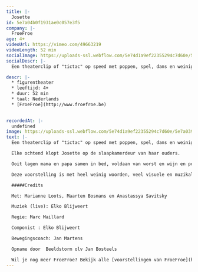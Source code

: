 ```yaml
---
title: |-
  Josette
id: 5e7a04b0f1931ae0c057e3f5
company: |-
  FroeFroe
age: 4+
videoUrl: https://vimeo.com/49663219
videoLength: 52 min
socialImage: https://uploads-ssl.webflow.com/5e74d1a9ef22355294c7d60e/5e7a0399c9167c7d17c3236e_FroeFroe_josette.jpg
socialDescr: |-
  Een theaterclip of "tictac" op speed met poppen, spel, dans en weinig woorden. In zijn wereldvermaarde absurdistische stijl pende Ionesco ooit “4 verhalen voor Josette” neer. Ionesco zou deze voorstelling de max vinden, grappig absurd en schoon. Een voorstelling voor jong en oud. Volgens Ruy Vidal de ideale stimulans om kinderen te wapenen tegen al het boerenbedrog, misleidende valstrikken en geheimhoudingen in naam van het gezond verstand!

descr: |-
  * figurentheater
  * leeftijd: 4+
  * duur: 52 min
  * taal: Nederlands
  * [FroeFroe](http://www.froefroe.be)

  ‍
recordedAt: |-
  undefined
image: https://uploads-ssl.webflow.com/5e74d1a9ef22355294c7d60e/5e7a0399c9167c7d17c3236e_FroeFroe_josette.jpg
text: |-
  Een theaterclip of "tictac" op speed met poppen, spel, dans en weinig woorden. In zijn wereldvermaarde absurdistische stijl pende Ionesco ooit “4 verhalen voor Josette” neer. Ionesco zou deze voorstelling de max vinden, grappig absurd en schoon. Een voorstelling voor jong en oud. Volgens Ruy Vidal de ideale stimulans om kinderen te wapenen tegen al het boerenbedrog, misleidende valstrikken en geheimhoudingen in naam van het gezond verstand!

  Elke ochtend klopt Josette op de slaapkamerdeur van haar ouders.

  Ooit lagen mama en papa samen in bed, voldaan van worst en wijn en poppenkastbezoek. Nu niet meer. Papa en Mama wonen elk in hun huis en Josette in allebei. Over Josette die keigraag danseres wil worden, over soep maken, autorijden, varkens en vooral poezen, maar ook over mama die prachtige versjes verzint en papa die een babysit wil.

  Deze voorstelling is met heel weinig woorden, veel visuele en muzikale drive gemaakt om jonge toeschouwers vanuit heel de wereld te kunnen boeien. Voor groot en klein publiek vanaf 4 jaar.

  #####Credits

  Met: Marianne Loots, Maarten Bosmans en Anastassya Savitsky

  Muziek (live): Elko Blijweert  

  Regie: Marc Maillard  

  Componist : Elko Blijweert  

  Bewegingscoach: Jan Martens

  Opname door  Beeldstorm olv Jan Bosteels

  Wil je nog meer FroeFroe? Bekijk alle [voorstellingen van FroeFroe](https://vimeopro.com/janbosteels/theater-froe-froe)
---
```


